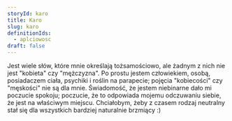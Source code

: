 ```yaml
---
storyId: karo
title: Karo
slug: karo
definitionIds:
  - aplciowosc
draft: false
---
```

Jest wiele słów, które mnie określają tożsamościowo, ale żadnym z nich nie jest "kobieta" czy "mężczyzna". Po prostu jestem człowiekiem, osobą, posiadaczem ciała, psychiki i roślin na parapecie; pojęcia "kobiecości" czy "męskości" nie są dla mnie. Świadomość, że jestem niebinarne dało mi poczucie spokoju; poczucie, że to odpowiada mojemu odczuwaniu siebie, że jest na właściwym miejscu. Chciałobym, żeby z czasem rodzaj neutralny stał się dla wszystkich bardziej naturalnie brzmiący :)